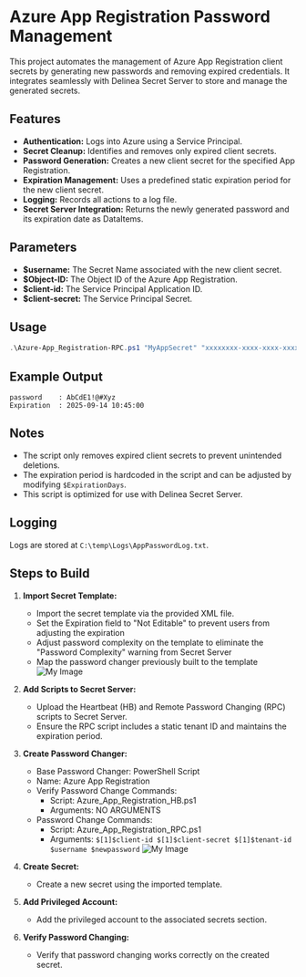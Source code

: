 # Azure App Registration Password Management

This project automates the management of Azure App Registration client secrets by generating new passwords and removing expired credentials. It integrates seamlessly with Delinea Secret Server to store and manage the generated secrets.

## Features

- **Authentication:** Logs into Azure using a Service Principal.
- **Secret Cleanup:** Identifies and removes only expired client secrets.
- **Password Generation:** Creates a new client secret for the specified App Registration.
- **Expiration Management:** Uses a predefined static expiration period for the new client secret.
- **Logging:** Records all actions to a log file.
- **Secret Server Integration:** Returns the newly generated password and its expiration date as DataItems.

## Parameters

- **$username:** The Secret Name associated with the new client secret.
- **$Object-ID:** The Object ID of the Azure App Registration.
- **$client-id:** The Service Principal Application ID.
- **$client-secret:** The Service Principal Secret.

## Usage

```powershell
.\Azure-App_Registration-RPC.ps1 "MyAppSecret" "xxxxxxxx-xxxx-xxxx-xxxx-xxxxxxxxxxxx" "yyyyyyyy-yyyy-yyyy-yyyy-yyyyyyyyyyyy" "SuperSecretKey"
```

## Example Output

```plaintext
password    : AbCdE1!@#Xyz
Expiration  : 2025-09-14 10:45:00
```

## Notes

- The script only removes expired client secrets to prevent unintended deletions.
- The expiration period is hardcoded in the script and can be adjusted by modifying `$ExpirationDays`.
- This script is optimized for use with Delinea Secret Server.

## Logging

Logs are stored at `C:\temp\Logs\AppPasswordLog.txt`.

## Steps to Build

1. **Import Secret Template:**
   - Import the secret template via the provided XML file.
   - Set the Expiration field to "Not Editable" to prevent users from adjusting the expiration
   - Adjust password complexity on the template to eliminate the "Password Complexity" warning from Secret Server
   - Map the password changer previously built to the template
![My Image](https://github.com/user-attachments/assets/b951cfb3-ec64-4179-8ca7-d56feba08d7e)

2. **Add Scripts to Secret Server:**
   - Upload the Heartbeat (HB) and Remote Password Changing (RPC) scripts to Secret Server.
   - Ensure the RPC script includes a static tenant ID and maintains the expiration period.

3. **Create Password Changer:**
   - Base Password Changer: PowerShell Script
   - Name: Azure App Registration
   - Verify Password Change Commands:
     - Script: Azure_App_Registration_HB.ps1
     - Arguments: NO ARGUMENTS
   - Password Change Commands:
     - Script: Azure_App_Registration_RPC.ps1
     - Arguments: `$[1]$client-id $[1]$client-secret $[1]$tenant-id $username $newpassword`
![My Image](https://github.com/user-attachments/assets/081a02e2-91d4-426a-b551-74c317135769)

4. **Create Secret:**
   - Create a new secret using the imported template.

5. **Add Privileged Account:**
   - Add the privileged account to the associated secrets section.

6. **Verify Password Changing:**
   - Verify that password changing works correctly on the created secret.
